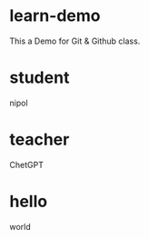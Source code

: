 <!-- @format -->

# learn-demo

This a Demo for Git &amp; Github class.

# student

nipol

# teacher

ChetGPT

# hello

world
